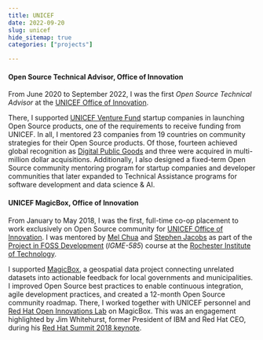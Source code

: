 ```yaml
---
title: UNICEF
date: 2022-09-20
slug: unicef
hide_sitemap: true
categories: ["projects"]

---
```


#### Open Source Technical Advisor, Office of Innovation

From June 2020 to September 2022, I was the first _Open Source Technical Advisor_ at the [UNICEF Office of Innovation][1].

There, I supported [UNICEF Venture Fund][2] startup companies in launching Open Source products, one of the requirements to receive funding from UNICEF.
In all, I mentored 23 companies from 19 countries on community strategies for their Open Source products.
Of those, fourteen achieved global recognition as [Digital Public Goods][6] and three were acquired in multi-million dollar acquisitions.
Additionally, I also designed a fixed-term Open Source community mentoring program for startup companies and developer communities that later expanded to Technical Assistance programs for software development and data science & AI.

#### UNICEF MagicBox, Office of Innovation

From January to May 2018, I was the first, full-time co-op placement to work exclusively on Open Source community for [UNICEF Office of Innovation][1].
I was mentored by [Mel Chua][7] and [Stephen Jacobs][8] as part of the [Project in FOSS Development][9] (_IGME-585_) course at the [Rochester Institute of Technology][10].

I supported [MagicBox][3], a geospatial data project connecting unrelated datasets into actionable feedback for local governments and municipalities.
I improved Open Source best practices to enable continuous integration, agile development practices, and created a 12-month Open Source community roadmap.
There, I worked together with UNICEF personnel and [Red Hat Open Innovations Lab][4] on MagicBox.
This was an engagement highlighted by Jim Whitehurst, former President of IBM and Red Hat CEO, during his [Red Hat Summit 2018 keynote][5].

[1]: https://www.unicef.org/innovation/
[2]: https://www.unicefinnovationfund.org/
[3]: https://www.unicef.org/innovation/Magicbox
[4]: https://www.redhat.com/en/services/consulting/open-innovation-labs
[5]: https://youtu.be/Ui-n-n_w8Ok?t=4401
[6]: https://digitalpublicgoods.net/digital-public-goods/
[7]: https://melchua.com/
[8]: https://www.rit.edu/directory/sxjics-stephen-jacobs
[9]: https://www.rit.edu/study/free-and-open-source-software-and-free-culture-minor
[10]: https://www.rit.edu/study/undergraduate

